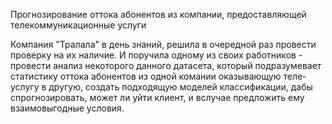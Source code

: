 Прогнозирование оттока абонентов из компании, предоставляющей телекоммуникационные услуги

Компания "Тралала" в день знаний, решила в очередной раз провести проверку на их наличие. И поручила одному из своих работников - провести анализ некоторого данного датасета, который подразумевает статистику оттока абонентов из одной комании оказывающую теле-услугу в другую, создать подходящую моделей классификации, дабы спрогнозировать, может ли уйти клиент, и вслучае предложить ему взаимовыгодные условия.
